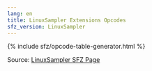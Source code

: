 ```yaml
---
lang: en
title: LinuxSampler Extensions Opcodes
sfz_version: LinuxSampler
---
```

{% include sfz/opcode-table-generator.html %}

Source: [LinuxSampler SFZ Page](http://linuxsampler.org/sfz/)
